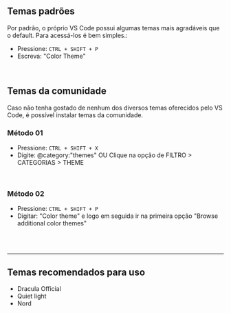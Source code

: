 ## Temas padrões
Por padrão, o próprio VS Code possui algumas temas mais agradáveis que o default.
Para acessá-los é bem simples.:

- Pressione: `CTRL + SHIFT + P`
- Escreva: "Color Theme"

</br>


## Temas da comunidade
Caso não tenha gostado de nenhum dos diversos temas oferecidos pelo VS Code, é possível instalar temas da comunidade. 



### Método 01
- Pressione: `CTRL + SHIFT + X`        
- Digite: @category:"themes"          OU        Clique na opção de FILTRO > CATEGORIAS > THEME 

</br>

### Método 02
- Pressione: `CTRL + SHIFT + P`
- Digitar: "Color theme" e logo em seguida ir na primeira opção "Browse additional color themes"


</br>
</br>

________________________________________________________________________

## Temas recomendados para uso

* Dracula Official
* Quiet light
* Nord

